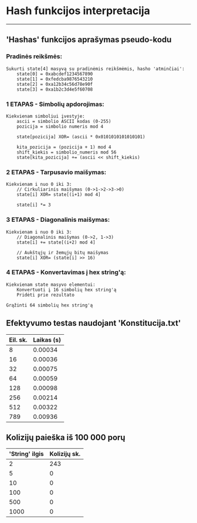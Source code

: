 # Hash funkcijos interpretacija
----
## 'Hashas' funkcijos aprašymas pseudo-kodu

### Pradinės reikšmės:
```
Sukurti state[4] masyvą su pradinėmis reikšmėmis, hasho 'atminčiai':
    state[0] = 0xabcdef1234567890
    state[1] = 0xfedcba9876543210  
    state[2] = 0xa12b34c56d78e90f
    state[3] = 0xa1b2c3d4e5f60708
```

### 1 ETAPAS - Simbolių apdorojimas:
```
Kiekvienam simboliui įvestyje:
    ascii = simbolio ASCII kodas (0-255)
    pozicija = simbolio numeris mod 4
    
    state[pozicija] XOR= (ascii * 0x0101010101010101)
    
    kita_pozicija = (pozicija + 1) mod 4
    shift_kiekis = simbolio_numeris mod 56
    state[kita_pozicija] += (ascii << shift_kiekis)
```

### 2 ETAPAS - Tarpusavio maišymas:
```
Kiekvienam i nuo 0 iki 3:
    // Cirkuliarinis maišymas (0->1->2->3->0)
    state[i] XOR= state[(i+1) mod 4]
    
    state[i] *= 3
```

### 3 ETAPAS - Diagonalinis maišymas:
```
Kiekvienam i nuo 0 iki 3:
    // Diagonalinis maišymas (0->2, 1->3)
    state[i] += state[(i+2) mod 4]
    
    // Aukštųjų ir žemųjų bitų maišymas
    state[i] XOR= (state[i] >> 16)
```

### 4 ETAPAS - Konvertavimas į hex string'ą:
```
Kiekvienam state masyvo elementui:
    Konvertuoti į 16 simbolių hex string'ą
    Pridėti prie rezultato

Grąžinti 64 simbolių hex string'ą
```







## Efektyvumo testas naudojant 'Konstitucija.txt'
| Eil. sk. | Laikas (s) |
| -------- | ------- | 
| 8        | 0.00034 |
| 16       | 0.00036 |
| 32       | 0.00075 | 
| 64       | 0.00059 |
| 128      | 0.00098 |
| 256      | 0.00214 | 
| 512      | 0.00322 | 
| 789      | 0.00936 | 

## Kolizijų paieška iš 100 000 porų
| 'String' ilgis | Kolizijų sk. |
| --------       | -------      | 
| 2              |   243        |
| 5              |     0        |
| 10             |     0        |
| 100            |     0        |
| 500            |     0        |
| 1000           |     0        |